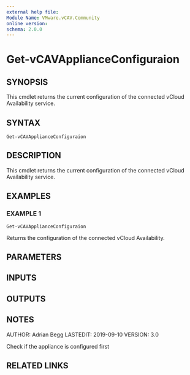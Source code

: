 ```yaml
---
external help file:
Module Name: VMware.vCAV.Community
online version:
schema: 2.0.0
---
```


# Get-vCAVApplianceConfiguraion

## SYNOPSIS
This cmdlet returns the current configuration of the connected vCloud Availability service.

## SYNTAX

```
Get-vCAVApplianceConfiguraion
```

## DESCRIPTION
This cmdlet returns the current configuration of the connected vCloud Availability service.

## EXAMPLES

### EXAMPLE 1
```
Get-vCAVApplianceConfiguraion
```

Returns the configuration of the connected vCloud Availability.

## PARAMETERS

## INPUTS

## OUTPUTS

## NOTES
AUTHOR: Adrian Begg
LASTEDIT: 2019-09-10
VERSION: 3.0

Check if the appliance is configured first

## RELATED LINKS
